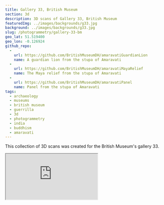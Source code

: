 ```yaml
---
title: Gallery 33, British Museum
section: 3d
description: 3D scans of Gallery 33, British Museum
featuredImg: ../images/backgrounds/g33.jpg
background: ../images/backgrounds/g33.jpg
slug: /photogrammetry/gallery-33-bm
geo_lat: 51.519400
geo_lon: -0.126924
github_repo:
  -
    url: https://github.com/BritishMuseumDH/amaravatiGuardianLion
    name: A guardian lion from the stupa of Amaravati
  -
    url: https://github.com/BritishMuseumDH/amaravatiMayaRelief
    name: The Maya relief from the stupa of Amaravati
  -
    url: https://github.com/BritishMuseumDH/amaravatiPanel
    name: Panel from the stupa of Amaravati
tags:
  - archaeology
  - museums
  - british museum
  - guerrilla
  - 3d
  - photogrammetry
  - india
  - buddhism
  - amaravati
---
```


This collection of 3D scans was created for the British Museum's gallery 33.

<div class="ratio  ratio-1x1 mb-3">
  <iframe title="A 3D model playlist from gallery 33" src="https://sketchfab.com/playlists/embed?collection=8dc2f934321a4f33a907acc8f0ab4795"  allow="autoplay; fullscreen; vr" mozallowfullscreen="true" webkitallowfullscreen="true"></iframe>
</div>
